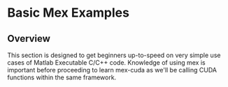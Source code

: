 # Basic Mex Examples

## Overview
This section is designed to get beginners up-to-speed on very simple use cases of Matlab Executable C/C++ code. Knowledge of using mex is important before proceeding to learn mex-cuda as we'll be calling CUDA functions within the same framework. 

